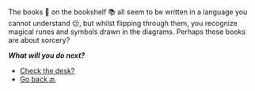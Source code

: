 The books 📕 on the bookshelf 📚 all seem to be written in a language you cannot understand 😕, but whilst flipping through them, you recognize magical runes and symbols drawn in the diagrams. Perhaps these books are about sorcery? 

***What will you do next?***

- [Check the desk?](3-CA.md)
- [Go back 🔙](2.md)